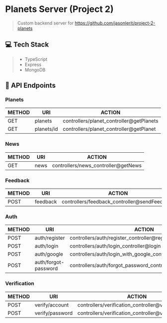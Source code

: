 # Planets Server (Project 2)
> Custom backend server for https://github.com/jasonlerit/project-2-planets

## 💻 Tech Stack
> - TypeScript
> - Express
> - MongoDB

## 🚀 API Endpoints

### Planets
| METHOD | URI                  | ACTION                                                          |
|--------|----------------------|-----------------------------------------------------------------|
| GET    | planets              | controllers/planet_controller@getPlanets                        |
| GET    | planets/id           | controllers/planet_controller@getPlanet                         |

### News
| METHOD | URI                  | ACTION                                                          |
|--------|----------------------|-----------------------------------------------------------------|
| GET    | news                 | controllers/news_controller@getNews                             |

### Feedback
| METHOD | URI                  | ACTION                                                          |
|--------|----------------------|-----------------------------------------------------------------|
| POST   | feedback             | controllers/feedback_controller@sendFeedback                    |

### Auth
| METHOD | URI                  | ACTION                                                          |
|--------|----------------------|-----------------------------------------------------------------|
| POST   | auth/register        | controllers/auth/register_controller@register                   |
| POST   | auth/login           | controllers/auth/login_controller@login                         |
| POST   | auth/google          | controllers/auth/login_with_google_controller@loginWithGoogle   |
| POST   | auth/forgot-password | controllers/auth/forgot_password_controller@forgotPassword      |

### Verification
| METHOD | URI                  | ACTION                                                          |
|--------|----------------------|-----------------------------------------------------------------|
| POST   | verify/account       | controllers/verification_controller@verifyAccount               |
| POST   | verify/password      | controllers/verification_controller@verifyPassword              |